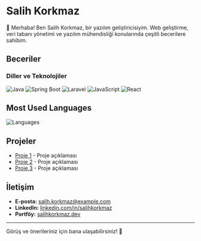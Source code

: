 # Salih Korkmaz

👋 Merhaba! Ben Salih Korkmaz, bir yazılım geliştiricisiyim. Web geliştirme, veri tabanı yönetimi ve yazılım mühendisliği konularında çeşitli becerilere sahibim.

## Beceriler

### Diller ve Teknolojiler
<p align="left">
  <img src="https://img.shields.io/badge/Java-007396?style=for-the-badge&logo=java&logoColor=white" alt="Java"/>
  <img src="https://img.shields.io/badge/Spring%20Boot-6DB33F?style=for-the-badge&logo=springboot&logoColor=white" alt="Spring Boot"/>
  <img src="https://img.shields.io/badge/Laravel-FF2D20?style=for-the-badge&logo=laravel&logoColor=white" alt="Laravel"/>
  <img src="https://img.shields.io/badge/JavaScript-F7DF1E?style=for-the-badge&logo=javascript&logoColor=black" alt="JavaScript"/>
  <img src="https://img.shields.io/badge/React-61DAFB?style=for-the-badge&logo=react&logoColor=black" alt="React"/>
</p>

## Most Used Languages

![Languages](https://github.com/salihkorkmaz/salihkorkmaz/blob/main/languages.png)

## Projeler

- [Proje 1](https://github.com/salihkorkmaz/proje1) - Proje açıklaması
- [Proje 2](https://github.com/salihkorkmaz/proje2) - Proje açıklaması
- [Proje 3](https://github.com/salihkorkmaz/proje3) - Proje açıklaması

## İletişim

- **E-posta:** [salih.korkmaz@example.com](mailto:salih.korkmaz@example.com)
- **LinkedIn:** [linkedin.com/in/salihkorkmaz](https://linkedin.com/in/salihkorkmaz)
- **Portföy:** [salihkorkmaz.dev](https://salihkorkmaz.dev)

---

Görüş ve önerileriniz için bana ulaşabilirsiniz! 🚀
